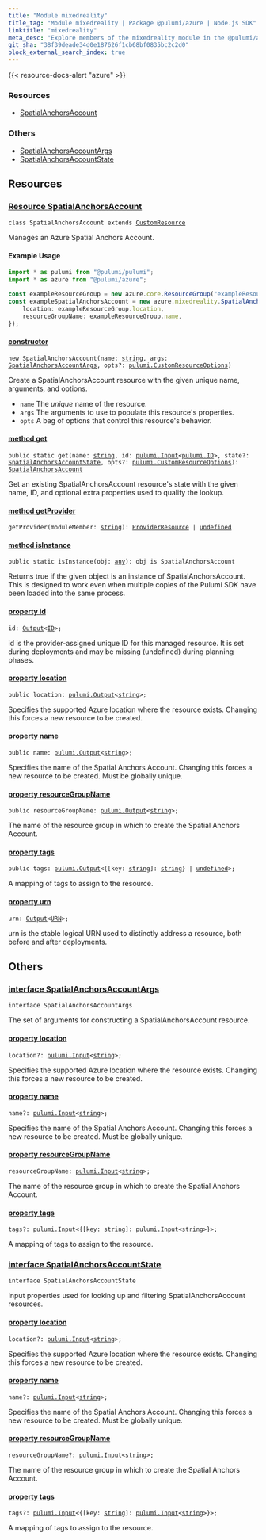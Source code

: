 ```yaml
---
title: "Module mixedreality"
title_tag: "Module mixedreality | Package @pulumi/azure | Node.js SDK"
linktitle: "mixedreality"
meta_desc: "Explore members of the mixedreality module in the @pulumi/azure package."
git_sha: "38f39deade34d0e187626f1cb68bf0835bc2c2d0"
block_external_search_index: true
---
```


<!-- WARNING: this page was generated by a tool. Do not edit it by hand. -->
<!-- To change it, please see https://github.com/pulumi/docs/tree/master/tools/tscdocgen. -->

{{< resource-docs-alert "azure" >}}




<h3>Resources</h3>
<ul class="api">
    <li><a href="#SpatialAnchorsAccount"><span class="symbol resource"></span>SpatialAnchorsAccount</a></li>
</ul>


<h3>Others</h3>
<ul class="api">
    <li><a href="#SpatialAnchorsAccountArgs"><span class="symbol api"></span>SpatialAnchorsAccountArgs</a></li>
    <li><a href="#SpatialAnchorsAccountState"><span class="symbol api"></span>SpatialAnchorsAccountState</a></li>
</ul>


<h2 id="resources">Resources</h2>
<h3 class="pdoc-module-header" id="SpatialAnchorsAccount" data-link-title="SpatialAnchorsAccount">
    <a href="https://github.com/pulumi/pulumi-azure/blob/38f39deade34d0e187626f1cb68bf0835bc2c2d0/sdk/nodejs/mixedreality/spatialAnchorsAccount.ts#L25">
        Resource <strong>SpatialAnchorsAccount</strong>
    </a>
</h3>

<pre class="highlight"><code><span class='kr'>class</span> <span class='nx'>SpatialAnchorsAccount</span> <span class='kr'>extends</span> <a href='/docs/reference/pkg/nodejs/pulumi/pulumi/#CustomResource'>CustomResource</a></code></pre>

Manages an Azure Spatial Anchors Account.

#### Example Usage



```typescript
import * as pulumi from "@pulumi/pulumi";
import * as azure from "@pulumi/azure";

const exampleResourceGroup = new azure.core.ResourceGroup("exampleResourceGroup", {location: "northeurope"});
const exampleSpatialAnchorsAccount = new azure.mixedreality.SpatialAnchorsAccount("exampleSpatialAnchorsAccount", {
    location: exampleResourceGroup.location,
    resourceGroupName: exampleResourceGroup.name,
});
```

<h4 class="pdoc-member-header" id="SpatialAnchorsAccount-constructor">
<a class="pdoc-child-name" href="https://github.com/pulumi/pulumi-azure/blob/38f39deade34d0e187626f1cb68bf0835bc2c2d0/sdk/nodejs/mixedreality/spatialAnchorsAccount.ts#L68"> <b>constructor</b></a>
</h4>


<pre class="highlight"><code><span class='kd'></span><span class='kd'>new</span> SpatialAnchorsAccount(name: <span class='kd'><a href='https://developer.mozilla.org/en-US/docs/Web/JavaScript/Reference/Global_Objects/String'>string</a></span>, args: <a href='#SpatialAnchorsAccountArgs'>SpatialAnchorsAccountArgs</a>, opts?: <a href='/docs/reference/pkg/nodejs/pulumi/pulumi/#CustomResourceOptions'>pulumi.CustomResourceOptions</a>)</code></pre>


Create a SpatialAnchorsAccount resource with the given unique name, arguments, and options.

* `name` The _unique_ name of the resource.
* `args` The arguments to use to populate this resource&#39;s properties.
* `opts` A bag of options that control this resource&#39;s behavior.

<h4 class="pdoc-member-header" id="SpatialAnchorsAccount-get">
<a class="pdoc-child-name" href="https://github.com/pulumi/pulumi-azure/blob/38f39deade34d0e187626f1cb68bf0835bc2c2d0/sdk/nodejs/mixedreality/spatialAnchorsAccount.ts#L35">method <b>get</b></a>
</h4>


<pre class="highlight"><code><span class='kd'>public static </span>get(name: <span class='kd'><a href='https://developer.mozilla.org/en-US/docs/Web/JavaScript/Reference/Global_Objects/String'>string</a></span>, id: <a href='/docs/reference/pkg/nodejs/pulumi/pulumi/#Input'>pulumi.Input</a>&lt;<a href='/docs/reference/pkg/nodejs/pulumi/pulumi/#ID'>pulumi.ID</a>&gt;, state?: <a href='#SpatialAnchorsAccountState'>SpatialAnchorsAccountState</a>, opts?: <a href='/docs/reference/pkg/nodejs/pulumi/pulumi/#CustomResourceOptions'>pulumi.CustomResourceOptions</a>): <a href='#SpatialAnchorsAccount'>SpatialAnchorsAccount</a></code></pre>


Get an existing SpatialAnchorsAccount resource's state with the given name, ID, and optional extra
properties used to qualify the lookup.

<h4 class="pdoc-member-header" id="SpatialAnchorsAccount-getProvider">
<a class="pdoc-child-name" href="https://github.com/pulumi/pulumi-azure/blob/38f39deade34d0e187626f1cb68bf0835bc2c2d0/sdk/nodejs/mixedreality/spatialAnchorsAccount.ts#L25">method <b>getProvider</b></a>
</h4>


<pre class="highlight"><code><span class='kd'></span>getProvider(moduleMember: <span class='kd'><a href='https://developer.mozilla.org/en-US/docs/Web/JavaScript/Reference/Global_Objects/String'>string</a></span>): <a href='/docs/reference/pkg/nodejs/pulumi/pulumi/#ProviderResource'>ProviderResource</a> | <span class='kd'><a href='https://developer.mozilla.org/en-US/docs/Web/JavaScript/Reference/Global_Objects/undefined'>undefined</a></span></code></pre>

<h4 class="pdoc-member-header" id="SpatialAnchorsAccount-isInstance">
<a class="pdoc-child-name" href="https://github.com/pulumi/pulumi-azure/blob/38f39deade34d0e187626f1cb68bf0835bc2c2d0/sdk/nodejs/mixedreality/spatialAnchorsAccount.ts#L46">method <b>isInstance</b></a>
</h4>


<pre class="highlight"><code><span class='kd'>public static </span>isInstance(obj: <span class='kd'><a href='https://www.typescriptlang.org/docs/handbook/basic-types.html#any'>any</a></span>): obj is SpatialAnchorsAccount</code></pre>


Returns true if the given object is an instance of SpatialAnchorsAccount.  This is designed to work even
when multiple copies of the Pulumi SDK have been loaded into the same process.

<h4 class="pdoc-member-header" id="SpatialAnchorsAccount-id">
<a class="pdoc-child-name" href="https://github.com/pulumi/pulumi-azure/blob/38f39deade34d0e187626f1cb68bf0835bc2c2d0/sdk/nodejs/mixedreality/spatialAnchorsAccount.ts#L25">property <b>id</b></a>
</h4>

<pre class="highlight"><code><span class='kd'></span>id: <a href='/docs/reference/pkg/nodejs/pulumi/pulumi/#Output'>Output</a>&lt;<a href='/docs/reference/pkg/nodejs/pulumi/pulumi/#ID'>ID</a>&gt;;</code></pre>

id is the provider-assigned unique ID for this managed resource.  It is set during
deployments and may be missing (undefined) during planning phases.

<h4 class="pdoc-member-header" id="SpatialAnchorsAccount-location">
<a class="pdoc-child-name" href="https://github.com/pulumi/pulumi-azure/blob/38f39deade34d0e187626f1cb68bf0835bc2c2d0/sdk/nodejs/mixedreality/spatialAnchorsAccount.ts#L56">property <b>location</b></a>
</h4>

<pre class="highlight"><code><span class='kd'>public </span>location: <a href='/docs/reference/pkg/nodejs/pulumi/pulumi/#Output'>pulumi.Output</a>&lt;<span class='kd'><a href='https://developer.mozilla.org/en-US/docs/Web/JavaScript/Reference/Global_Objects/String'>string</a></span>&gt;;</code></pre>

Specifies the supported Azure location where the resource exists. Changing this forces a new resource to be created.

<h4 class="pdoc-member-header" id="SpatialAnchorsAccount-name">
<a class="pdoc-child-name" href="https://github.com/pulumi/pulumi-azure/blob/38f39deade34d0e187626f1cb68bf0835bc2c2d0/sdk/nodejs/mixedreality/spatialAnchorsAccount.ts#L60">property <b>name</b></a>
</h4>

<pre class="highlight"><code><span class='kd'>public </span>name: <a href='/docs/reference/pkg/nodejs/pulumi/pulumi/#Output'>pulumi.Output</a>&lt;<span class='kd'><a href='https://developer.mozilla.org/en-US/docs/Web/JavaScript/Reference/Global_Objects/String'>string</a></span>&gt;;</code></pre>

Specifies the name of the Spatial Anchors Account. Changing this forces a new resource to be created. Must be globally unique.

<h4 class="pdoc-member-header" id="SpatialAnchorsAccount-resourceGroupName">
<a class="pdoc-child-name" href="https://github.com/pulumi/pulumi-azure/blob/38f39deade34d0e187626f1cb68bf0835bc2c2d0/sdk/nodejs/mixedreality/spatialAnchorsAccount.ts#L64">property <b>resourceGroupName</b></a>
</h4>

<pre class="highlight"><code><span class='kd'>public </span>resourceGroupName: <a href='/docs/reference/pkg/nodejs/pulumi/pulumi/#Output'>pulumi.Output</a>&lt;<span class='kd'><a href='https://developer.mozilla.org/en-US/docs/Web/JavaScript/Reference/Global_Objects/String'>string</a></span>&gt;;</code></pre>

The name of the resource group in which to create the Spatial Anchors Account.

<h4 class="pdoc-member-header" id="SpatialAnchorsAccount-tags">
<a class="pdoc-child-name" href="https://github.com/pulumi/pulumi-azure/blob/38f39deade34d0e187626f1cb68bf0835bc2c2d0/sdk/nodejs/mixedreality/spatialAnchorsAccount.ts#L68">property <b>tags</b></a>
</h4>

<pre class="highlight"><code><span class='kd'>public </span>tags: <a href='/docs/reference/pkg/nodejs/pulumi/pulumi/#Output'>pulumi.Output</a>&lt;{[key: <span class='kd'><a href='https://developer.mozilla.org/en-US/docs/Web/JavaScript/Reference/Global_Objects/String'>string</a></span>]: <span class='kd'><a href='https://developer.mozilla.org/en-US/docs/Web/JavaScript/Reference/Global_Objects/String'>string</a></span>} | <span class='kd'><a href='https://developer.mozilla.org/en-US/docs/Web/JavaScript/Reference/Global_Objects/undefined'>undefined</a></span>&gt;;</code></pre>

A mapping of tags to assign to the resource.

<h4 class="pdoc-member-header" id="SpatialAnchorsAccount-urn">
<a class="pdoc-child-name" href="https://github.com/pulumi/pulumi-azure/blob/38f39deade34d0e187626f1cb68bf0835bc2c2d0/sdk/nodejs/mixedreality/spatialAnchorsAccount.ts#L25">property <b>urn</b></a>
</h4>

<pre class="highlight"><code><span class='kd'></span>urn: <a href='/docs/reference/pkg/nodejs/pulumi/pulumi/#Output'>Output</a>&lt;<a href='/docs/reference/pkg/nodejs/pulumi/pulumi/#URN'>URN</a>&gt;;</code></pre>

urn is the stable logical URN used to distinctly address a resource, both before and after
deployments.



<h2 id="apis">Others</h2>
<h3 class="pdoc-module-header" id="SpatialAnchorsAccountArgs" data-link-title="SpatialAnchorsAccountArgs">
    <a href="https://github.com/pulumi/pulumi-azure/blob/38f39deade34d0e187626f1cb68bf0835bc2c2d0/sdk/nodejs/mixedreality/spatialAnchorsAccount.ts#L132">
        interface <strong>SpatialAnchorsAccountArgs</strong>
    </a>
</h3>

<pre class="highlight"><code><span class='kr'>interface</span> <span class='nx'>SpatialAnchorsAccountArgs</span></code></pre>

The set of arguments for constructing a SpatialAnchorsAccount resource.

<h4 class="pdoc-member-header" id="SpatialAnchorsAccountArgs-location">
<a class="pdoc-child-name" href="https://github.com/pulumi/pulumi-azure/blob/38f39deade34d0e187626f1cb68bf0835bc2c2d0/sdk/nodejs/mixedreality/spatialAnchorsAccount.ts#L136">property <b>location</b></a>
</h4>

<pre class="highlight"><code><span class='kd'></span>location?: <a href='/docs/reference/pkg/nodejs/pulumi/pulumi/#Input'>pulumi.Input</a>&lt;<span class='kd'><a href='https://developer.mozilla.org/en-US/docs/Web/JavaScript/Reference/Global_Objects/String'>string</a></span>&gt;;</code></pre>

Specifies the supported Azure location where the resource exists. Changing this forces a new resource to be created.

<h4 class="pdoc-member-header" id="SpatialAnchorsAccountArgs-name">
<a class="pdoc-child-name" href="https://github.com/pulumi/pulumi-azure/blob/38f39deade34d0e187626f1cb68bf0835bc2c2d0/sdk/nodejs/mixedreality/spatialAnchorsAccount.ts#L140">property <b>name</b></a>
</h4>

<pre class="highlight"><code><span class='kd'></span>name?: <a href='/docs/reference/pkg/nodejs/pulumi/pulumi/#Input'>pulumi.Input</a>&lt;<span class='kd'><a href='https://developer.mozilla.org/en-US/docs/Web/JavaScript/Reference/Global_Objects/String'>string</a></span>&gt;;</code></pre>

Specifies the name of the Spatial Anchors Account. Changing this forces a new resource to be created. Must be globally unique.

<h4 class="pdoc-member-header" id="SpatialAnchorsAccountArgs-resourceGroupName">
<a class="pdoc-child-name" href="https://github.com/pulumi/pulumi-azure/blob/38f39deade34d0e187626f1cb68bf0835bc2c2d0/sdk/nodejs/mixedreality/spatialAnchorsAccount.ts#L144">property <b>resourceGroupName</b></a>
</h4>

<pre class="highlight"><code><span class='kd'></span>resourceGroupName: <a href='/docs/reference/pkg/nodejs/pulumi/pulumi/#Input'>pulumi.Input</a>&lt;<span class='kd'><a href='https://developer.mozilla.org/en-US/docs/Web/JavaScript/Reference/Global_Objects/String'>string</a></span>&gt;;</code></pre>

The name of the resource group in which to create the Spatial Anchors Account.

<h4 class="pdoc-member-header" id="SpatialAnchorsAccountArgs-tags">
<a class="pdoc-child-name" href="https://github.com/pulumi/pulumi-azure/blob/38f39deade34d0e187626f1cb68bf0835bc2c2d0/sdk/nodejs/mixedreality/spatialAnchorsAccount.ts#L148">property <b>tags</b></a>
</h4>

<pre class="highlight"><code><span class='kd'></span>tags?: <a href='/docs/reference/pkg/nodejs/pulumi/pulumi/#Input'>pulumi.Input</a>&lt;{[key: <span class='kd'><a href='https://developer.mozilla.org/en-US/docs/Web/JavaScript/Reference/Global_Objects/String'>string</a></span>]: <a href='/docs/reference/pkg/nodejs/pulumi/pulumi/#Input'>pulumi.Input</a>&lt;<span class='kd'><a href='https://developer.mozilla.org/en-US/docs/Web/JavaScript/Reference/Global_Objects/String'>string</a></span>&gt;}&gt;;</code></pre>

A mapping of tags to assign to the resource.

<h3 class="pdoc-module-header" id="SpatialAnchorsAccountState" data-link-title="SpatialAnchorsAccountState">
    <a href="https://github.com/pulumi/pulumi-azure/blob/38f39deade34d0e187626f1cb68bf0835bc2c2d0/sdk/nodejs/mixedreality/spatialAnchorsAccount.ts#L110">
        interface <strong>SpatialAnchorsAccountState</strong>
    </a>
</h3>

<pre class="highlight"><code><span class='kr'>interface</span> <span class='nx'>SpatialAnchorsAccountState</span></code></pre>

Input properties used for looking up and filtering SpatialAnchorsAccount resources.

<h4 class="pdoc-member-header" id="SpatialAnchorsAccountState-location">
<a class="pdoc-child-name" href="https://github.com/pulumi/pulumi-azure/blob/38f39deade34d0e187626f1cb68bf0835bc2c2d0/sdk/nodejs/mixedreality/spatialAnchorsAccount.ts#L114">property <b>location</b></a>
</h4>

<pre class="highlight"><code><span class='kd'></span>location?: <a href='/docs/reference/pkg/nodejs/pulumi/pulumi/#Input'>pulumi.Input</a>&lt;<span class='kd'><a href='https://developer.mozilla.org/en-US/docs/Web/JavaScript/Reference/Global_Objects/String'>string</a></span>&gt;;</code></pre>

Specifies the supported Azure location where the resource exists. Changing this forces a new resource to be created.

<h4 class="pdoc-member-header" id="SpatialAnchorsAccountState-name">
<a class="pdoc-child-name" href="https://github.com/pulumi/pulumi-azure/blob/38f39deade34d0e187626f1cb68bf0835bc2c2d0/sdk/nodejs/mixedreality/spatialAnchorsAccount.ts#L118">property <b>name</b></a>
</h4>

<pre class="highlight"><code><span class='kd'></span>name?: <a href='/docs/reference/pkg/nodejs/pulumi/pulumi/#Input'>pulumi.Input</a>&lt;<span class='kd'><a href='https://developer.mozilla.org/en-US/docs/Web/JavaScript/Reference/Global_Objects/String'>string</a></span>&gt;;</code></pre>

Specifies the name of the Spatial Anchors Account. Changing this forces a new resource to be created. Must be globally unique.

<h4 class="pdoc-member-header" id="SpatialAnchorsAccountState-resourceGroupName">
<a class="pdoc-child-name" href="https://github.com/pulumi/pulumi-azure/blob/38f39deade34d0e187626f1cb68bf0835bc2c2d0/sdk/nodejs/mixedreality/spatialAnchorsAccount.ts#L122">property <b>resourceGroupName</b></a>
</h4>

<pre class="highlight"><code><span class='kd'></span>resourceGroupName?: <a href='/docs/reference/pkg/nodejs/pulumi/pulumi/#Input'>pulumi.Input</a>&lt;<span class='kd'><a href='https://developer.mozilla.org/en-US/docs/Web/JavaScript/Reference/Global_Objects/String'>string</a></span>&gt;;</code></pre>

The name of the resource group in which to create the Spatial Anchors Account.

<h4 class="pdoc-member-header" id="SpatialAnchorsAccountState-tags">
<a class="pdoc-child-name" href="https://github.com/pulumi/pulumi-azure/blob/38f39deade34d0e187626f1cb68bf0835bc2c2d0/sdk/nodejs/mixedreality/spatialAnchorsAccount.ts#L126">property <b>tags</b></a>
</h4>

<pre class="highlight"><code><span class='kd'></span>tags?: <a href='/docs/reference/pkg/nodejs/pulumi/pulumi/#Input'>pulumi.Input</a>&lt;{[key: <span class='kd'><a href='https://developer.mozilla.org/en-US/docs/Web/JavaScript/Reference/Global_Objects/String'>string</a></span>]: <a href='/docs/reference/pkg/nodejs/pulumi/pulumi/#Input'>pulumi.Input</a>&lt;<span class='kd'><a href='https://developer.mozilla.org/en-US/docs/Web/JavaScript/Reference/Global_Objects/String'>string</a></span>&gt;}&gt;;</code></pre>

A mapping of tags to assign to the resource.

